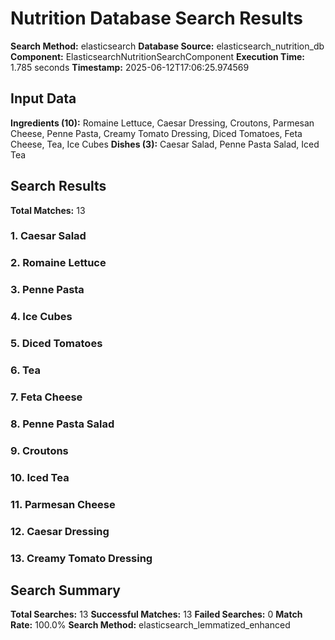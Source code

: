 # Nutrition Database Search Results

**Search Method:** elasticsearch
**Database Source:** elasticsearch_nutrition_db
**Component:** ElasticsearchNutritionSearchComponent
**Execution Time:** 1.785 seconds
**Timestamp:** 2025-06-12T17:06:25.974569

## Input Data
**Ingredients (10):** Romaine Lettuce, Caesar Dressing, Croutons, Parmesan Cheese, Penne Pasta, Creamy Tomato Dressing, Diced Tomatoes, Feta Cheese, Tea, Ice Cubes
**Dishes (3):** Caesar Salad, Penne Pasta Salad, Iced Tea

## Search Results
**Total Matches:** 13

### 1. Caesar Salad

### 2. Romaine Lettuce

### 3. Penne Pasta

### 4. Ice Cubes

### 5. Diced Tomatoes

### 6. Tea

### 7. Feta Cheese

### 8. Penne Pasta Salad

### 9. Croutons

### 10. Iced Tea

### 11. Parmesan Cheese

### 12. Caesar Dressing

### 13. Creamy Tomato Dressing

## Search Summary
**Total Searches:** 13
**Successful Matches:** 13
**Failed Searches:** 0
**Match Rate:** 100.0%
**Search Method:** elasticsearch_lemmatized_enhanced
